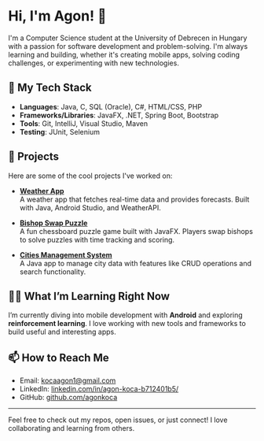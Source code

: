 # Hi, I'm Agon! 👋

I'm a Computer Science student at the University of Debrecen in Hungary with a passion for software development and problem-solving. I'm always learning and building, whether it's creating mobile apps, solving coding challenges, or experimenting with new technologies.

## 🔨 My Tech Stack

- **Languages**: Java, C, SQL (Oracle), C#, HTML/CSS, PHP
- **Frameworks/Libraries**: JavaFX, .NET, Spring Boot, Bootstrap
- **Tools**: Git, IntelliJ, Visual Studio, Maven
- **Testing**: JUnit, Selenium

## 🚀 Projects

Here are some of the cool projects I've worked on:

- **[Weather App](https://github.com/agonkoca/weather-app)**  
  A weather app that fetches real-time data and provides forecasts. Built with Java, Android Studio, and WeatherAPI.

- **[Bishop Swap Puzzle](https://github.com/agonkoca/bishop-swap-puzzle)**  
  A fun chessboard puzzle game built with JavaFX. Players swap bishops to solve puzzles with time tracking and scoring.

- **[Cities Management System](https://github.com/agonkoca/cities-management-system)**  
  A Java app to manage city data with features like CRUD operations and search functionality.

## 🧑‍💻 What I’m Learning Right Now

I’m currently diving into mobile development with **Android** and exploring **reinforcement learning**. I love working with new tools and frameworks to build useful and interesting apps.

## 📫 How to Reach Me

- Email: [kocaagon1@gmail.com](mailto:kocaagon1@gmail.com)
- LinkedIn: [linkedin.com/in/agon-koca-b712401b5/](https://linkedin.com/in/agon-koca-b712401b5/)
- GitHub: [github.com/agonkoca](https://github.com/agonkoca/)

---

Feel free to check out my repos, open issues, or just connect! I love collaborating and learning from others.
